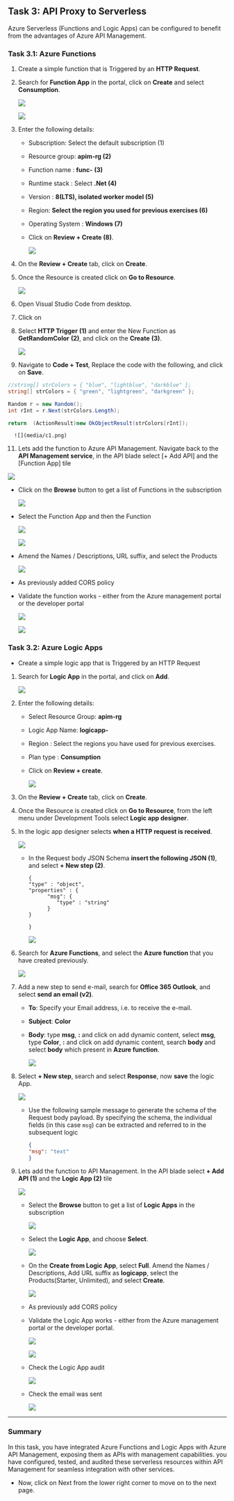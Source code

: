 ## Task 3: API Proxy to Serverless

Azure Serverless (Functions and Logic Apps) can be configured to benefit from the advantages of Azure API Management.

### Task 3.1: Azure Functions

1. Create a simple function that is Triggered by an **HTTP Request**.

2. Search for **Function App**  in the portal, click on **Create** and select **Consumption**.
   
   ![](media/Pg28-funcapp.png)

   ![](media/api20.png)

4. Enter the following details:

   - Subscription: Select the default subscription (1)
   - Resource group: **apim-rg (2)**
   - Function name : **func-<inject key="Deployment ID" enableCopy="false" />** **(3)**
   - Runtime stack : Select **.Net (4)**
   - Version : **8(LTS), isolated worker model (5)**
   - Region: **Select the region you used for previous exercises (6)**
   - Operating System : **Windows (7)**
   - Click on **Review + Create (8)**.

      ![](media/api21.png)

5. On the **Review + Create** tab, click on **Create**.

6. Once the Resource is created click on **Go to Resource**.

   ![](media/b.png)
   
7. Open Visual Studio Code from desktop.

8. Click on 

9. Select **HTTP Trigger** **(1)** and enter the New Function as **GetRandomColor** **(2)**, and click on the **Create** **(3)**.

   ![](media/c.png)

10. Navigate to **Code + Test**, Replace the code with the following, and click on **Save**.

   ```c#
   //string[] strColors = { "blue", "lightblue", "darkblue" };
   string[] strColors = { "green", "lightgreen", "darkgreen" };

   Random r = new Random();
   int rInt = r.Next(strColors.Length);

   return  (ActionResult)new OkObjectResult(strColors[rInt]);
   ```

      ![](media/c1.png)


11. Lets add the function to Azure API Management. Navigate back to the **API Management service**, in the API blade select [+ Add API] and the [Function App] tile

   ![](media/05.png)

   - Click on the **Browse** button to get a list of Functions in the subscription

      ![](media/06.png)

   - Select the Function App and then the Function

      ![](media/07.png)

      ![](media/08.png)

   - Amend the Names / Descriptions, URL suffix, and select the Products

      ![](media/09.png)

   - As previously added CORS policy

   - Validate the function works - either from the Azure management portal or the developer portal

      ![](media/10.png)

      ![](media/11.png)

### Task 3.2: Azure Logic Apps

- Create a simple logic app that is Triggered by an HTTP Request

1. Search for **Logic App** in the portal, and click on **Add**.

   ![](media/Pg28-logicapp.png)
  
1. Enter the following details:

   - Select Resource Group: **apim-rg**
   - Logic App Name: **logicapp-<inject key="Deployment ID" enableCopy="false" />**
   - Region : Select the regions you have used for previous exercises. 
   - Plan type : **Consumption**
   - Click on **Review + create**.

      ![](media/d.png)

1. On the **Review + Create** tab, click on **Create**.

1. Once the Resource is created click on **Go to Resource**, from the left menu under Development Tools select **Logic app designer**.

1. In the logic app designer selects **when a HTTP request is received**.

   ![](media/e.png)

   - In the Request body JSON Schema **insert the following JSON (1)**, and select **+ New step (2)**.

      ```
      {
      "type" : "object",
      "properties" : {
            "msg": {
               "type" : "string"
            }
      }

      }
      ```

      ![](media/f.png)

1. Search for **Azure Functions**, and select the **Azure function** that you have created previously.

   ![](media/g.png)

1. Add a new step to send e-mail, search for **Office 365 Outlook**, and select **send an email (v2)**. 

   - **To**: Specify your Email address, i.e. **<inject key="AzureAdUserEmail"></inject>** to receive the e-mail.
   - **Subject**: **Color**
   - **Body**: type **msg**, **:** and click on add dynamic content, select **msg**, type **Color**, **:** and click on add dynamic content, search **body** and select **body** which present in **Azure function**.

      ![](media/h.png)

5. Select **+ New step**, search and select **Response**, now **save** the logic App.

   ![](media/13.png)

   - Use the following sample message to generate the schema of the Request body payload.  By specifying the schema, the individual fields (in this case `msg`) can be extracted and referred to in the subsequent logic

      ```json
      {
      "msg": "text"
      }
      ```

6. Lets add the function to API Management. In the API blade select **+ Add API (1)** and the **Logic App (2)** tile

   ![](media/addapi.png)

   - Select the **Browse** button to get a list of **Logic Apps** in the subscription

      ![](media/browse.png)

   - Select the **Logic App**, and choose **Select**.

      ![](media/logicapp.png)

   - On the **Create from Logic App**, select **Full**. Amend the Names / Descriptions, Add URL suffix as **logicapp**, select the Products(Starter, Unlimited), and select **Create**.

      ![](media/create.png)

    - As previously add CORS policy

   - Validate the Logic App works - either from the Azure management portal or the developer portal.

      ![](media/18.png)

      ![](media/19.png)

   - Check the Logic App audit

      ![](media/20.png)

   - Check the email was sent

      ![](media/21.png)

--- 
### Summary
In this task, you have integrated Azure Functions and Logic Apps with Azure API Management, exposing them as APIs with management capabilities. you have configured, tested, and audited these serverless resources within API Management for seamless integration with other services.
- Now, click on Next from the lower right corner to move on to the next page.
